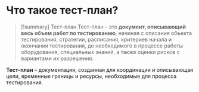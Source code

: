 # Что такое тест-план?
> [!summary] Тест-план
> Тест-план - это **документ, описывающий весь объем работ по тестированию**, начиная с описания объекта тестирования, стратегии, расписания, критериев начала и окончания тестирования, до необходимого в процессе работы оборудования, специальных знаний, а также оценки рисков с вариантами их разрешения.

**Тест-план** – документация, созданная для координации и описывающая цели, временные границы и ресурсы, необходимые для процесса тестирования.